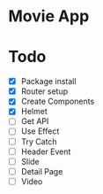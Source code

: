 # Movie App

# Todo

- [x] Package install
- [x] Router setup
- [x] Create Components
- [x] Helmet
- [ ] Get API
- [ ] Use Effect
- [ ] Try Catch
- [ ] Header Event
- [ ] Slide
- [ ] Detail Page
- [ ] Video
